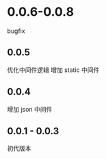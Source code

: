 <!--
 * @Author: chenzhongsheng
 * @Date: 2023-02-22 09:49:26
 * @Description: Coding something
-->

# 0.0.6-0.0.8

bugfix 

## 0.0.5

优化中间件逻辑
增加 static 中间件

## 0.0.4

增加 json 中间件

## 0.0.1 - 0.0.3

初代版本